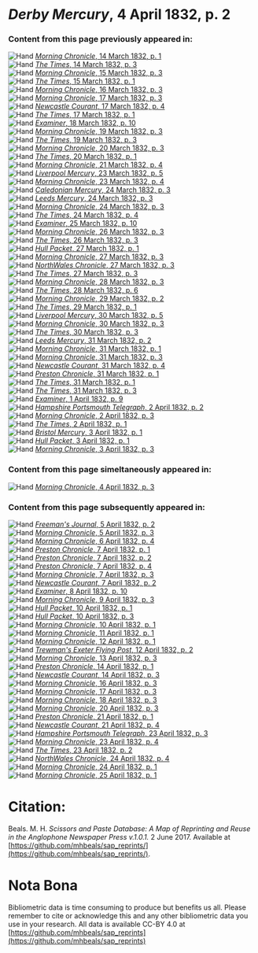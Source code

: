 # *Derby Mercury*, 4 April 1832, p. 2  
  
### Content from this page previously appeared in:  
![Hand](http://scissorsandpaste.net/wp-content/uploads/2017/06/smallhandpointer.png) [*Morning Chronicle*, 14 March 1832, p. 1](https://mhbeals.github.io/sap_html/Morning-Chronicle/Morning-Chronicle-14-March-1832-p-1)  
![Hand](http://scissorsandpaste.net/wp-content/uploads/2017/06/smallhandpointer.png) [*The Times*, 14 March 1832, p. 3](https://mhbeals.github.io/sap_html/The-Times/The-Times-14-March-1832-p-3)  
![Hand](http://scissorsandpaste.net/wp-content/uploads/2017/06/smallhandpointer.png) [*Morning Chronicle*, 15 March 1832, p. 3](https://mhbeals.github.io/sap_html/Morning-Chronicle/Morning-Chronicle-15-March-1832-p-3)  
![Hand](http://scissorsandpaste.net/wp-content/uploads/2017/06/smallhandpointer.png) [*The Times*, 15 March 1832, p. 1](https://mhbeals.github.io/sap_html/The-Times/The-Times-15-March-1832-p-1)  
![Hand](http://scissorsandpaste.net/wp-content/uploads/2017/06/smallhandpointer.png) [*Morning Chronicle*, 16 March 1832, p. 3](https://mhbeals.github.io/sap_html/Morning-Chronicle/Morning-Chronicle-16-March-1832-p-3)  
![Hand](http://scissorsandpaste.net/wp-content/uploads/2017/06/smallhandpointer.png) [*Morning Chronicle*, 17 March 1832, p. 3](https://mhbeals.github.io/sap_html/Morning-Chronicle/Morning-Chronicle-17-March-1832-p-3)  
![Hand](http://scissorsandpaste.net/wp-content/uploads/2017/06/smallhandpointer.png) [*Newcastle Courant*, 17 March 1832, p. 4](https://mhbeals.github.io/sap_html/Newcastle-Courant/Newcastle-Courant-17-March-1832-p-4)  
![Hand](http://scissorsandpaste.net/wp-content/uploads/2017/06/smallhandpointer.png) [*The Times*, 17 March 1832, p. 1](https://mhbeals.github.io/sap_html/The-Times/The-Times-17-March-1832-p-1)  
![Hand](http://scissorsandpaste.net/wp-content/uploads/2017/06/smallhandpointer.png) [*Examiner*, 18 March 1832, p. 10](https://mhbeals.github.io/sap_html/Examiner/Examiner-18-March-1832-p-10)  
![Hand](http://scissorsandpaste.net/wp-content/uploads/2017/06/smallhandpointer.png) [*Morning Chronicle*, 19 March 1832, p. 3](https://mhbeals.github.io/sap_html/Morning-Chronicle/Morning-Chronicle-19-March-1832-p-3)  
![Hand](http://scissorsandpaste.net/wp-content/uploads/2017/06/smallhandpointer.png) [*The Times*, 19 March 1832, p. 3](https://mhbeals.github.io/sap_html/The-Times/The-Times-19-March-1832-p-3)  
![Hand](http://scissorsandpaste.net/wp-content/uploads/2017/06/smallhandpointer.png) [*Morning Chronicle*, 20 March 1832, p. 3](https://mhbeals.github.io/sap_html/Morning-Chronicle/Morning-Chronicle-20-March-1832-p-3)  
![Hand](http://scissorsandpaste.net/wp-content/uploads/2017/06/smallhandpointer.png) [*The Times*, 20 March 1832, p. 1](https://mhbeals.github.io/sap_html/The-Times/The-Times-20-March-1832-p-1)  
![Hand](http://scissorsandpaste.net/wp-content/uploads/2017/06/smallhandpointer.png) [*Morning Chronicle*, 21 March 1832, p. 4](https://mhbeals.github.io/sap_html/Morning-Chronicle/Morning-Chronicle-21-March-1832-p-4)  
![Hand](http://scissorsandpaste.net/wp-content/uploads/2017/06/smallhandpointer.png) [*Liverpool Mercury*, 23 March 1832, p. 5](https://mhbeals.github.io/sap_html/Liverpool-Mercury/Liverpool-Mercury-23-March-1832-p-5)  
![Hand](http://scissorsandpaste.net/wp-content/uploads/2017/06/smallhandpointer.png) [*Morning Chronicle*, 23 March 1832, p. 4](https://mhbeals.github.io/sap_html/Morning-Chronicle/Morning-Chronicle-23-March-1832-p-4)  
![Hand](http://scissorsandpaste.net/wp-content/uploads/2017/06/smallhandpointer.png) [*Caledonian Mercury*, 24 March 1832, p. 3](https://mhbeals.github.io/sap_html/Caledonian-Mercury/Caledonian-Mercury-24-March-1832-p-3)  
![Hand](http://scissorsandpaste.net/wp-content/uploads/2017/06/smallhandpointer.png) [*Leeds Mercury*, 24 March 1832, p. 3](https://mhbeals.github.io/sap_html/Leeds-Mercury/Leeds-Mercury-24-March-1832-p-3)  
![Hand](http://scissorsandpaste.net/wp-content/uploads/2017/06/smallhandpointer.png) [*Morning Chronicle*, 24 March 1832, p. 3](https://mhbeals.github.io/sap_html/Morning-Chronicle/Morning-Chronicle-24-March-1832-p-3)  
![Hand](http://scissorsandpaste.net/wp-content/uploads/2017/06/smallhandpointer.png) [*The Times*, 24 March 1832, p. 4](https://mhbeals.github.io/sap_html/The-Times/The-Times-24-March-1832-p-4)  
![Hand](http://scissorsandpaste.net/wp-content/uploads/2017/06/smallhandpointer.png) [*Examiner*, 25 March 1832, p. 10](https://mhbeals.github.io/sap_html/Examiner/Examiner-25-March-1832-p-10)  
![Hand](http://scissorsandpaste.net/wp-content/uploads/2017/06/smallhandpointer.png) [*Morning Chronicle*, 26 March 1832, p. 3](https://mhbeals.github.io/sap_html/Morning-Chronicle/Morning-Chronicle-26-March-1832-p-3)  
![Hand](http://scissorsandpaste.net/wp-content/uploads/2017/06/smallhandpointer.png) [*The Times*, 26 March 1832, p. 3](https://mhbeals.github.io/sap_html/The-Times/The-Times-26-March-1832-p-3)  
![Hand](http://scissorsandpaste.net/wp-content/uploads/2017/06/smallhandpointer.png) [*Hull Packet*, 27 March 1832, p. 1](https://mhbeals.github.io/sap_html/Hull-Packet/Hull-Packet-27-March-1832-p-1)  
![Hand](http://scissorsandpaste.net/wp-content/uploads/2017/06/smallhandpointer.png) [*Morning Chronicle*, 27 March 1832, p. 3](https://mhbeals.github.io/sap_html/Morning-Chronicle/Morning-Chronicle-27-March-1832-p-3)  
![Hand](http://scissorsandpaste.net/wp-content/uploads/2017/06/smallhandpointer.png) [*NorthWales Chronicle*, 27 March 1832, p. 3](https://mhbeals.github.io/sap_html/NorthWales-Chronicle/NorthWales-Chronicle-27-March-1832-p-3)  
![Hand](http://scissorsandpaste.net/wp-content/uploads/2017/06/smallhandpointer.png) [*The Times*, 27 March 1832, p. 3](https://mhbeals.github.io/sap_html/The-Times/The-Times-27-March-1832-p-3)  
![Hand](http://scissorsandpaste.net/wp-content/uploads/2017/06/smallhandpointer.png) [*Morning Chronicle*, 28 March 1832, p. 3](https://mhbeals.github.io/sap_html/Morning-Chronicle/Morning-Chronicle-28-March-1832-p-3)  
![Hand](http://scissorsandpaste.net/wp-content/uploads/2017/06/smallhandpointer.png) [*The Times*, 28 March 1832, p. 6](https://mhbeals.github.io/sap_html/The-Times/The-Times-28-March-1832-p-6)  
![Hand](http://scissorsandpaste.net/wp-content/uploads/2017/06/smallhandpointer.png) [*Morning Chronicle*, 29 March 1832, p. 2](https://mhbeals.github.io/sap_html/Morning-Chronicle/Morning-Chronicle-29-March-1832-p-2)  
![Hand](http://scissorsandpaste.net/wp-content/uploads/2017/06/smallhandpointer.png) [*The Times*, 29 March 1832, p. 1](https://mhbeals.github.io/sap_html/The-Times/The-Times-29-March-1832-p-1)  
![Hand](http://scissorsandpaste.net/wp-content/uploads/2017/06/smallhandpointer.png) [*Liverpool Mercury*, 30 March 1832, p. 5](https://mhbeals.github.io/sap_html/Liverpool-Mercury/Liverpool-Mercury-30-March-1832-p-5)  
![Hand](http://scissorsandpaste.net/wp-content/uploads/2017/06/smallhandpointer.png) [*Morning Chronicle*, 30 March 1832, p. 3](https://mhbeals.github.io/sap_html/Morning-Chronicle/Morning-Chronicle-30-March-1832-p-3)  
![Hand](http://scissorsandpaste.net/wp-content/uploads/2017/06/smallhandpointer.png) [*The Times*, 30 March 1832, p. 3](https://mhbeals.github.io/sap_html/The-Times/The-Times-30-March-1832-p-3)  
![Hand](http://scissorsandpaste.net/wp-content/uploads/2017/06/smallhandpointer.png) [*Leeds Mercury*, 31 March 1832, p. 2](https://mhbeals.github.io/sap_html/Leeds-Mercury/Leeds-Mercury-31-March-1832-p-2)  
![Hand](http://scissorsandpaste.net/wp-content/uploads/2017/06/smallhandpointer.png) [*Morning Chronicle*, 31 March 1832, p. 1](https://mhbeals.github.io/sap_html/Morning-Chronicle/Morning-Chronicle-31-March-1832-p-1)  
![Hand](http://scissorsandpaste.net/wp-content/uploads/2017/06/smallhandpointer.png) [*Morning Chronicle*, 31 March 1832, p. 3](https://mhbeals.github.io/sap_html/Morning-Chronicle/Morning-Chronicle-31-March-1832-p-3)  
![Hand](http://scissorsandpaste.net/wp-content/uploads/2017/06/smallhandpointer.png) [*Newcastle Courant*, 31 March 1832, p. 4](https://mhbeals.github.io/sap_html/Newcastle-Courant/Newcastle-Courant-31-March-1832-p-4)  
![Hand](http://scissorsandpaste.net/wp-content/uploads/2017/06/smallhandpointer.png) [*Preston Chronicle*, 31 March 1832, p. 1](https://mhbeals.github.io/sap_html/Preston-Chronicle/Preston-Chronicle-31-March-1832-p-1)  
![Hand](http://scissorsandpaste.net/wp-content/uploads/2017/06/smallhandpointer.png) [*The Times*, 31 March 1832, p. 1](https://mhbeals.github.io/sap_html/The-Times/The-Times-31-March-1832-p-1)  
![Hand](http://scissorsandpaste.net/wp-content/uploads/2017/06/smallhandpointer.png) [*The Times*, 31 March 1832, p. 3](https://mhbeals.github.io/sap_html/The-Times/The-Times-31-March-1832-p-3)  
![Hand](http://scissorsandpaste.net/wp-content/uploads/2017/06/smallhandpointer.png) [*Examiner*, 1 April 1832, p. 9](https://mhbeals.github.io/sap_html/Examiner/Examiner-1-April-1832-p-9)  
![Hand](http://scissorsandpaste.net/wp-content/uploads/2017/06/smallhandpointer.png) [*Hampshire Portsmouth Telegraph*, 2 April 1832, p. 2](https://mhbeals.github.io/sap_html/Hampshire-Portsmouth-Telegraph/Hampshire-Portsmouth-Telegraph-2-April-1832-p-2)  
![Hand](http://scissorsandpaste.net/wp-content/uploads/2017/06/smallhandpointer.png) [*Morning Chronicle*, 2 April 1832, p. 3](https://mhbeals.github.io/sap_html/Morning-Chronicle/Morning-Chronicle-2-April-1832-p-3)  
![Hand](http://scissorsandpaste.net/wp-content/uploads/2017/06/smallhandpointer.png) [*The Times*, 2 April 1832, p. 1](https://mhbeals.github.io/sap_html/The-Times/The-Times-2-April-1832-p-1)  
![Hand](http://scissorsandpaste.net/wp-content/uploads/2017/06/smallhandpointer.png) [*Bristol Mercury*, 3 April 1832, p. 1](https://mhbeals.github.io/sap_html/Bristol-Mercury/Bristol-Mercury-3-April-1832-p-1)  
![Hand](http://scissorsandpaste.net/wp-content/uploads/2017/06/smallhandpointer.png) [*Hull Packet*, 3 April 1832, p. 1](https://mhbeals.github.io/sap_html/Hull-Packet/Hull-Packet-3-April-1832-p-1)  
![Hand](http://scissorsandpaste.net/wp-content/uploads/2017/06/smallhandpointer.png) [*Morning Chronicle*, 3 April 1832, p. 3](https://mhbeals.github.io/sap_html/Morning-Chronicle/Morning-Chronicle-3-April-1832-p-3)  
  
### Content from this page simeltaneously appeared in:  
![Hand](http://scissorsandpaste.net/wp-content/uploads/2017/06/smallhandpointer.png) [*Morning Chronicle*, 4 April 1832, p. 3](https://mhbeals.github.io/sap_html/Morning-Chronicle/Morning-Chronicle-4-April-1832-p-3)  
  
### Content from this page subsequently appeared in:  
![Hand](http://scissorsandpaste.net/wp-content/uploads/2017/06/smallhandpointer.png) [*Freeman's Journal*, 5 April 1832, p. 2](https://mhbeals.github.io/sap_html/Freeman's-Journal/Freeman's-Journal-5-April-1832-p-2)  
![Hand](http://scissorsandpaste.net/wp-content/uploads/2017/06/smallhandpointer.png) [*Morning Chronicle*, 5 April 1832, p. 3](https://mhbeals.github.io/sap_html/Morning-Chronicle/Morning-Chronicle-5-April-1832-p-3)  
![Hand](http://scissorsandpaste.net/wp-content/uploads/2017/06/smallhandpointer.png) [*Morning Chronicle*, 6 April 1832, p. 4](https://mhbeals.github.io/sap_html/Morning-Chronicle/Morning-Chronicle-6-April-1832-p-4)  
![Hand](http://scissorsandpaste.net/wp-content/uploads/2017/06/smallhandpointer.png) [*Preston Chronicle*, 7 April 1832, p. 1](https://mhbeals.github.io/sap_html/Preston-Chronicle/Preston-Chronicle-7-April-1832-p-1)  
![Hand](http://scissorsandpaste.net/wp-content/uploads/2017/06/smallhandpointer.png) [*Preston Chronicle*, 7 April 1832, p. 2](https://mhbeals.github.io/sap_html/Preston-Chronicle/Preston-Chronicle-7-April-1832-p-2)  
![Hand](http://scissorsandpaste.net/wp-content/uploads/2017/06/smallhandpointer.png) [*Preston Chronicle*, 7 April 1832, p. 4](https://mhbeals.github.io/sap_html/Preston-Chronicle/Preston-Chronicle-7-April-1832-p-4)  
![Hand](http://scissorsandpaste.net/wp-content/uploads/2017/06/smallhandpointer.png) [*Morning Chronicle*, 7 April 1832, p. 3](https://mhbeals.github.io/sap_html/Morning-Chronicle/Morning-Chronicle-7-April-1832-p-3)  
![Hand](http://scissorsandpaste.net/wp-content/uploads/2017/06/smallhandpointer.png) [*Newcastle Courant*, 7 April 1832, p. 2](https://mhbeals.github.io/sap_html/Newcastle-Courant/Newcastle-Courant-7-April-1832-p-2)  
![Hand](http://scissorsandpaste.net/wp-content/uploads/2017/06/smallhandpointer.png) [*Examiner*, 8 April 1832, p. 10](https://mhbeals.github.io/sap_html/Examiner/Examiner-8-April-1832-p-10)  
![Hand](http://scissorsandpaste.net/wp-content/uploads/2017/06/smallhandpointer.png) [*Morning Chronicle*, 9 April 1832, p. 3](https://mhbeals.github.io/sap_html/Morning-Chronicle/Morning-Chronicle-9-April-1832-p-3)  
![Hand](http://scissorsandpaste.net/wp-content/uploads/2017/06/smallhandpointer.png) [*Hull Packet*, 10 April 1832, p. 1](https://mhbeals.github.io/sap_html/Hull-Packet/Hull-Packet-10-April-1832-p-1)  
![Hand](http://scissorsandpaste.net/wp-content/uploads/2017/06/smallhandpointer.png) [*Hull Packet*, 10 April 1832, p. 3](https://mhbeals.github.io/sap_html/Hull-Packet/Hull-Packet-10-April-1832-p-3)  
![Hand](http://scissorsandpaste.net/wp-content/uploads/2017/06/smallhandpointer.png) [*Morning Chronicle*, 10 April 1832, p. 1](https://mhbeals.github.io/sap_html/Morning-Chronicle/Morning-Chronicle-10-April-1832-p-1)  
![Hand](http://scissorsandpaste.net/wp-content/uploads/2017/06/smallhandpointer.png) [*Morning Chronicle*, 11 April 1832, p. 1](https://mhbeals.github.io/sap_html/Morning-Chronicle/Morning-Chronicle-11-April-1832-p-1)  
![Hand](http://scissorsandpaste.net/wp-content/uploads/2017/06/smallhandpointer.png) [*Morning Chronicle*, 12 April 1832, p. 1](https://mhbeals.github.io/sap_html/Morning-Chronicle/Morning-Chronicle-12-April-1832-p-1)  
![Hand](http://scissorsandpaste.net/wp-content/uploads/2017/06/smallhandpointer.png) [*Trewman's Exeter Flying Post*, 12 April 1832, p. 2](https://mhbeals.github.io/sap_html/Trewman's-Exeter-Flying-Post/Trewman's-Exeter-Flying-Post-12-April-1832-p-2)  
![Hand](http://scissorsandpaste.net/wp-content/uploads/2017/06/smallhandpointer.png) [*Morning Chronicle*, 13 April 1832, p. 3](https://mhbeals.github.io/sap_html/Morning-Chronicle/Morning-Chronicle-13-April-1832-p-3)  
![Hand](http://scissorsandpaste.net/wp-content/uploads/2017/06/smallhandpointer.png) [*Preston Chronicle*, 14 April 1832, p. 1](https://mhbeals.github.io/sap_html/Preston-Chronicle/Preston-Chronicle-14-April-1832-p-1)  
![Hand](http://scissorsandpaste.net/wp-content/uploads/2017/06/smallhandpointer.png) [*Newcastle Courant*, 14 April 1832, p. 3](https://mhbeals.github.io/sap_html/Newcastle-Courant/Newcastle-Courant-14-April-1832-p-3)  
![Hand](http://scissorsandpaste.net/wp-content/uploads/2017/06/smallhandpointer.png) [*Morning Chronicle*, 16 April 1832, p. 3](https://mhbeals.github.io/sap_html/Morning-Chronicle/Morning-Chronicle-16-April-1832-p-3)  
![Hand](http://scissorsandpaste.net/wp-content/uploads/2017/06/smallhandpointer.png) [*Morning Chronicle*, 17 April 1832, p. 3](https://mhbeals.github.io/sap_html/Morning-Chronicle/Morning-Chronicle-17-April-1832-p-3)  
![Hand](http://scissorsandpaste.net/wp-content/uploads/2017/06/smallhandpointer.png) [*Morning Chronicle*, 18 April 1832, p. 3](https://mhbeals.github.io/sap_html/Morning-Chronicle/Morning-Chronicle-18-April-1832-p-3)  
![Hand](http://scissorsandpaste.net/wp-content/uploads/2017/06/smallhandpointer.png) [*Morning Chronicle*, 20 April 1832, p. 3](https://mhbeals.github.io/sap_html/Morning-Chronicle/Morning-Chronicle-20-April-1832-p-3)  
![Hand](http://scissorsandpaste.net/wp-content/uploads/2017/06/smallhandpointer.png) [*Preston Chronicle*, 21 April 1832, p. 1](https://mhbeals.github.io/sap_html/Preston-Chronicle/Preston-Chronicle-21-April-1832-p-1)  
![Hand](http://scissorsandpaste.net/wp-content/uploads/2017/06/smallhandpointer.png) [*Newcastle Courant*, 21 April 1832, p. 4](https://mhbeals.github.io/sap_html/Newcastle-Courant/Newcastle-Courant-21-April-1832-p-4)  
![Hand](http://scissorsandpaste.net/wp-content/uploads/2017/06/smallhandpointer.png) [*Hampshire Portsmouth Telegraph*, 23 April 1832, p. 3](https://mhbeals.github.io/sap_html/Hampshire-Portsmouth-Telegraph/Hampshire-Portsmouth-Telegraph-23-April-1832-p-3)  
![Hand](http://scissorsandpaste.net/wp-content/uploads/2017/06/smallhandpointer.png) [*Morning Chronicle*, 23 April 1832, p. 4](https://mhbeals.github.io/sap_html/Morning-Chronicle/Morning-Chronicle-23-April-1832-p-4)  
![Hand](http://scissorsandpaste.net/wp-content/uploads/2017/06/smallhandpointer.png) [*The Times*, 23 April 1832, p. 2](https://mhbeals.github.io/sap_html/The-Times/The-Times-23-April-1832-p-2)  
![Hand](http://scissorsandpaste.net/wp-content/uploads/2017/06/smallhandpointer.png) [*NorthWales Chronicle*, 24 April 1832, p. 4](https://mhbeals.github.io/sap_html/NorthWales-Chronicle/NorthWales-Chronicle-24-April-1832-p-4)  
![Hand](http://scissorsandpaste.net/wp-content/uploads/2017/06/smallhandpointer.png) [*Morning Chronicle*, 24 April 1832, p. 1](https://mhbeals.github.io/sap_html/Morning-Chronicle/Morning-Chronicle-24-April-1832-p-1)  
![Hand](http://scissorsandpaste.net/wp-content/uploads/2017/06/smallhandpointer.png) [*Morning Chronicle*, 25 April 1832, p. 1](https://mhbeals.github.io/sap_html/Morning-Chronicle/Morning-Chronicle-25-April-1832-p-1)  


# Citation: 

Beals. M. H. *Scissors and Paste Database: A Map of Reprinting and Reuse in the Anglophone Newspaper Press v.1.0.1.* 2 June 2017. Available at [https://github.com/mhbeals/sap_reprints/](https://github.com/mhbeals/sap_reprints/). 

# Nota Bona

Bibliometric data is time consuming to produce but benefits us all. Please remember to cite or acknowledge this and any other bibliometric data you use in your research. All data is available CC-BY 4.0 at [https://github.com/mhbeals/sap_reprints](https://github.com/mhbeals/sap_reprints)